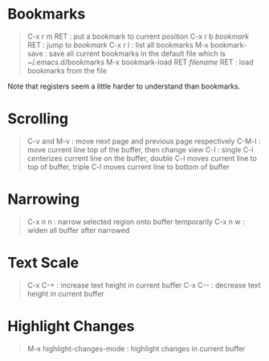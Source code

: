 Bookmarks
=========
> C-x r m RET : put a bookmark to current position
> C-x r b _bookmark_ RET : jump to _bookmark_
> C-x r l : list all bookmarks
> M-x bookmark-save : save all current bookmarks in the default file
                      which is ~/.emacs.d/bookmarks
> M-x bookmark-load RET _filename_ RET : load bookmarks from the file

Note that registers seem a little harder to understand than bookmarks.

Scrolling
=========
> C-v and M-v : move next page and previous page respectively
> C-M-l : move current line top of the buffer, then change view
> C-l : single C-l centerizes current line on the buffer, double C-l
        moves current line to top of buffer, triple C-l moves current
		line to bottom of buffer

Narrowing
=========
> C-x n n : narrow selected region onto buffer temporarily
> C-x n w : widen all buffer after narrowed

Text Scale
==========
> C-x C-+ : increase text height in current buffer
> C-x C-- : decrease text height in current buffer

Highlight Changes
=================
> M-x highlight-changes-mode : highlight changes in current buffer
